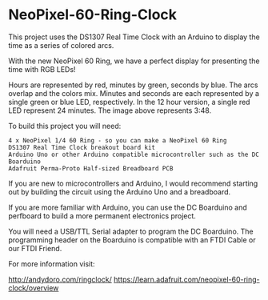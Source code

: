 NeoPixel-60-Ring-Clock
======================

This project uses the DS1307 Real Time Clock with an Arduino to display the time as a series of colored arcs.

With the new NeoPixel 60 Ring, we have a perfect display for presenting the time with RGB LEDs!

Hours are represented by red, minutes by green, seconds by blue. The arcs overlap and the colors mix. Minutes and seconds are each represented by a single green or blue LED, respectively. In the 12 hour version, a single red LED represent 24 minutes. The image above represents 3:48.

To build this project you will need:

    4 x NeoPixel 1/4 60 Ring - so you can make a NeoPixel 60 Ring
    DS1307 Real Time Clock breakout board kit
    Arduino Uno or other Arduino compatible microcontroller such as the DC Boarduino
    Adafruit Perma-Proto Half-sized Breadboard PCB

If you are new to microcontrollers and Arduino, I would recommend starting out by building the circuit using the Arduino Uno and a breadboard.

If you are more familiar with Arduino, you can use the DC Boarduino and perfboard to build a more permanent electronics project.

You will need a USB/TTL Serial adapter to program the DC Boarduino.  The programming header on the Boarduino is compatible with an FTDI Cable or our FTDI Friend.

For more information visit:

http://andydoro.com/ringclock/
https://learn.adafruit.com/neopixel-60-ring-clock/overview
